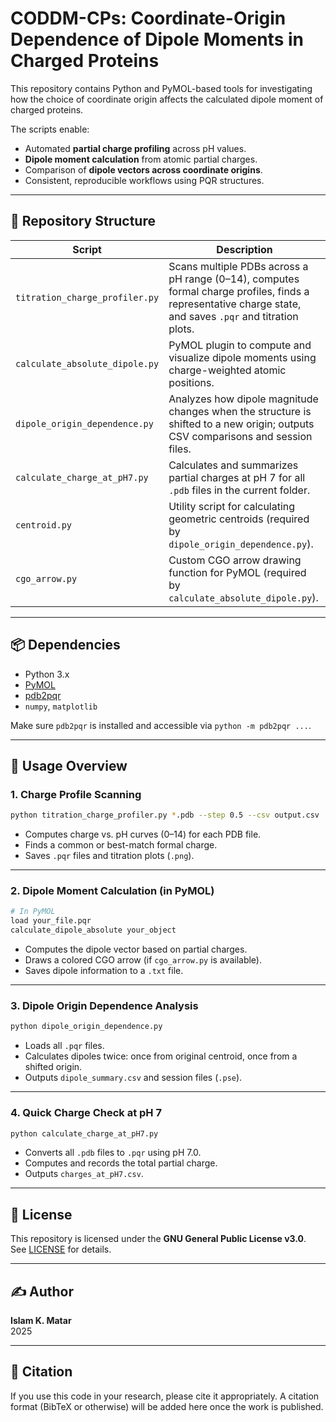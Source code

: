 # CODDM-CPs: Coordinate-Origin Dependence of Dipole Moments in Charged Proteins

This repository contains Python and PyMOL-based tools for investigating how the choice of coordinate origin affects the calculated dipole moment of charged proteins.

The scripts enable:
- Automated **partial charge profiling** across pH values.
- **Dipole moment calculation** from atomic partial charges.
- Comparison of **dipole vectors across coordinate origins**.
- Consistent, reproducible workflows using PQR structures.

---

## 📂 Repository Structure

| Script | Description |
|--------|-------------|
| `titration_charge_profiler.py` | Scans multiple PDBs across a pH range (0–14), computes formal charge profiles, finds a representative charge state, and saves `.pqr` and titration plots. |
| `calculate_absolute_dipole.py` | PyMOL plugin to compute and visualize dipole moments using charge-weighted atomic positions. |
| `dipole_origin_dependence.py` | Analyzes how dipole magnitude changes when the structure is shifted to a new origin; outputs CSV comparisons and session files. |
| `calculate_charge_at_pH7.py` | Calculates and summarizes partial charges at pH 7 for all `.pdb` files in the current folder. |
| `centroid.py` | Utility script for calculating geometric centroids (required by `dipole_origin_dependence.py`). |
| `cgo_arrow.py` | Custom CGO arrow drawing function for PyMOL (required by `calculate_absolute_dipole.py`). |

---

## 📦 Dependencies

- Python 3.x
- [PyMOL](https://pymol.org/)
- [pdb2pqr](https://github.com/Electrostatics/apbs-pdb2pqr)
- `numpy`, `matplotlib`

Make sure `pdb2pqr` is installed and accessible via `python -m pdb2pqr ...`.

---

## 🧪 Usage Overview

### 1. Charge Profile Scanning

```bash
python titration_charge_profiler.py *.pdb --step 0.5 --csv output.csv
```

- Computes charge vs. pH curves (0–14) for each PDB file.
- Finds a common or best-match formal charge.
- Saves `.pqr` files and titration plots (`.png`).

---

### 2. Dipole Moment Calculation (in PyMOL)

```python
# In PyMOL
load your_file.pqr
calculate_dipole_absolute your_object
```

- Computes the dipole vector based on partial charges.
- Draws a colored CGO arrow (if `cgo_arrow.py` is available).
- Saves dipole information to a `.txt` file.

---

### 3. Dipole Origin Dependence Analysis

```bash
python dipole_origin_dependence.py
```

- Loads all `.pqr` files.
- Calculates dipoles twice: once from original centroid, once from a shifted origin.
- Outputs `dipole_summary.csv` and session files (`.pse`).

---

### 4. Quick Charge Check at pH 7

```bash
python calculate_charge_at_pH7.py
```

- Converts all `.pdb` files to `.pqr` using pH 7.0.
- Computes and records the total partial charge.
- Outputs `charges_at_pH7.csv`.

---

## 📄 License

This repository is licensed under the **GNU General Public License v3.0**.  
See [LICENSE](https://www.gnu.org/licenses/gpl-3.0.html) for details.

---

## ✍️ Author

**Islam K. Matar**  
2025

---

## 🙌 Citation

If you use this code in your research, please cite it appropriately. A citation format (BibTeX or otherwise) will be added here once the work is published.
